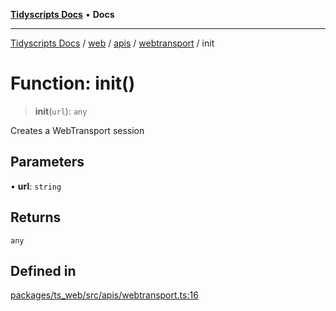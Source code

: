 [**Tidyscripts Docs**](../../../../../../../README.md) • **Docs**

***

[Tidyscripts Docs](../../../../../../../globals.md) / [web](../../../../../README.md) / [apis](../../../README.md) / [webtransport](../README.md) / init

# Function: init()

> **init**(`url`): `any`

Creates a WebTransport session

## Parameters

• **url**: `string`

## Returns

`any`

## Defined in

[packages/ts\_web/src/apis/webtransport.ts:16](https://github.com/sheunaluko/tidyscripts/blob/master/packages/ts_web/src/apis/webtransport.ts#L16)
